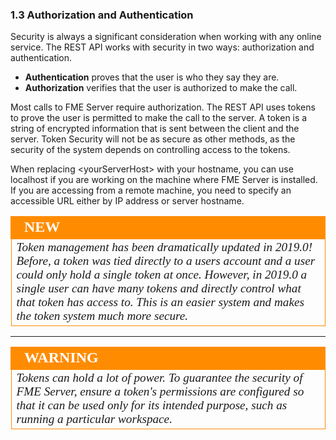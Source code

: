 ###  1.3 Authorization and Authentication

Security is always a significant consideration when working with any
online service. The REST API works with security in two ways:
authorization and authentication.

- **Authentication** proves that the user is
who they say they are.
- **Authorization** verifies that the user is
authorized to make the call.

Most calls to FME Server require authorization. The REST API uses
tokens to prove the user is permitted to make the call to the server. A token is a string of encrypted information that is sent between the
client and the server. Token Security will not be as secure as other
methods, as the security of the system depends on controlling access to
the tokens.

When replacing &lt;yourServerHost&#62; with your hostname, you can use localhost if you are working on the machine where FME Server is installed. If you are accessing from a remote machine, you need to specify an accessible URL either by IP address or server hostname.

<table style="border-spacing: 0px">
<tr>
<td style="vertical-align:middle;background-color:darkorange;border: 2px solid darkorange">
<i class="fa fa-bolt fa-lg fa-pull-left fa-fw" style="color:white;padding-right: 12px;vertical-align:text-top"></i>
<span style="color:white;font-size:x-large;font-weight: bold;font-family:serif">NEW</span>
</td>
</tr>

<tr>
<td style="border: 1px solid darkorange">
<span style="font-family:serif; font-style:italic; font-size:larger">
Token management has been dramatically updated in 2019.0! Before, a token was tied directly to a users account and a user could only hold a single token at once. However, in 2019.0 a single user can have many tokens and directly control what that token has access to. This is an easier system and makes the token system much more secure.
</span>
</td>
</tr>
</table>

---

<!--Warning Section-->

<table style="border-spacing: 0px">
<tr>
<td style="vertical-align:middle;background-color:darkorange;border: 2px solid darkorange">
<i class="fa fa-exclamation-triangle fa-lg fa-pull-left fa-fw" style="color:white;padding-right: 12px;vertical-align:text-top"></i>
<span style="color:white;font-size:x-large;font-weight: bold;font-family:serif">WARNING</span>
</td>
</tr>

<tr>
<td style="border: 1px solid darkorange">
<span style="font-family:serif; font-style:italic; font-size:larger">
Tokens can hold a lot of power. To guarantee the security of FME Server, ensure a token's permissions are configured so that it can be used only for its intended purpose, such as running a particular workspace.    
</span>
</td>
</tr>
</table>
